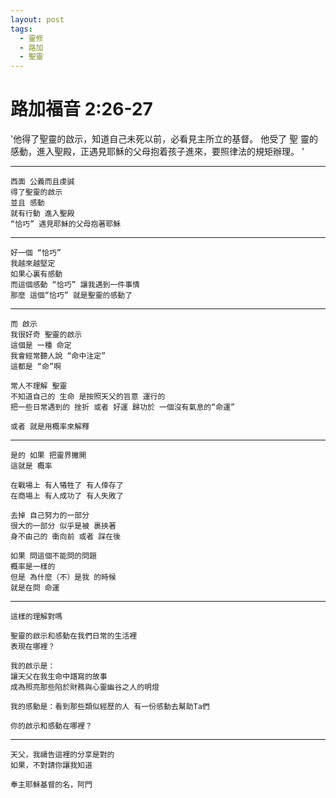 ```yaml
---
layout: post
tags:
  - 靈修
  - 路加
  - 聖靈
---
```


# 路加福音 2:26-27

'他得了聖靈的啟示，知道自己未死以前，必看見主所立的基督。 他受了 聖 靈的感動，進入聖殿，正遇見耶穌的父母抱着孩子進來，要照律法的規矩辦理。 '

---

```
西面 公義而且虔誠
得了聖靈的啟示
並且 感動
就有行動 進入聖殿
“恰巧” 遇見耶穌的父母抱著耶穌
```

---

```
好一個 “恰巧”
我越來越堅定
如果心裏有感動
而這個感動 “恰巧” 讓我遇到一件事情
那麼 這個“恰巧” 就是聖靈的感動了
```

---

```
而 啟示
我很好奇 聖靈的啟示
這個是 一種 命定
我會經常聽人說 “命中注定”
這都是 “命”啊

常人不理解 聖靈
不知道自己的 生命 是按照天父的旨意 運行的
把一些日常遇到的 挫折 或者 好運 歸功於 一個沒有氣息的“命運”

或者 就是用概率來解釋
```

---

```
是的 如果 把靈界撇開
這就是 概率

在戰場上 有人犧牲了 有人倖存了
在商場上 有人成功了 有人失敗了

去掉 自己努力的一部分
很大的一部分 似乎是被 裹挾著
身不由己的 衝向前 或者 踩在後

如果 問這個不能問的問題 
概率是一樣的
但是 為什麼（不）是我 的時候
就是在問 命運
```

---

```
這樣的理解對嗎

聖靈的啟示和感動在我們日常的生活裡
表現在哪裡？

我的啟示是：
讓天父在我生命中譜寫的故事
成為照亮那些陷於財務與心靈幽谷之人的明燈

我的感動是：看到那些類似經歷的人 有一份感動去幫助Ta們

你的啟示和感動在哪裡？
```

---

```
天父，我禱告這裡的分享是對的
如果，不對請你讓我知道

奉主耶穌基督的名，阿門
```